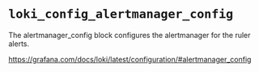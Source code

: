 
# `loki_config_alertmanager_config`

The alertmanager_config block configures the alertmanager for the ruler alerts.

https://grafana.com/docs/loki/latest/configuration/#alertmanager_config


